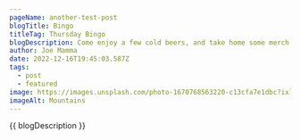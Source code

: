 ```yaml
---
pageName: another-test-post
blogTitle: Bingo
titleTag: Thursday Bingo
blogDescription: Come enjoy a few cold beers, and take home some merch or other prizes during our free bingo night!
author: Joe Mamma
date: 2022-12-16T19:45:03.587Z
tags:
  - post
  - featured
image: https://images.unsplash.com/photo-1670768563220-c13cfa7e1dbc?ixlib=rb-4.0.3&ixid=MnwxMjA3fDB8MHxwaG90by1wYWdlfHx8fGVufDB8fHx8&auto=format&fit=crop&w=1000&q=80.jpg
imageAlt: Mountains
---
```


{{ blogDescription }}